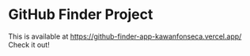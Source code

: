# GitHub Finder Project

This is available at https://github-finder-app-kawanfonseca.vercel.app/
Check it out!
